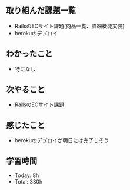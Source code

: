 ## 取り組んだ課題一覧
- RailsのECサイト課題(商品一覧、詳細機能実装)
- herokuのデプロイ
## わかったこと
- 特になし
## 次やること
- RailsのECサイト課題
## 感じたこと
- herokuのデプロイが明日には完了しそう
## 学習時間
- Today: 8h
- Total: 330h